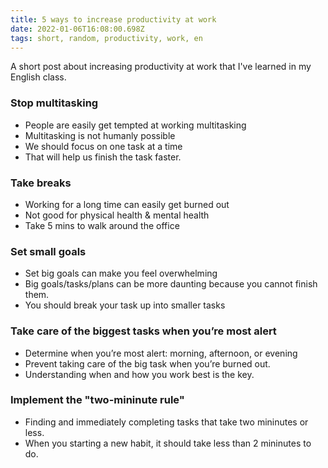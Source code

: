 ```yaml
---
title: 5 ways to increase productivity at work
date: 2022-01-06T16:08:00.698Z
tags: short, random, productivity, work, en
---
```


A short post about increasing productivity at work that I've learned in my English class.

### Stop multitasking

- People are easily get tempted at working multitasking
- Multitasking is not humanly possible
- We should focus on one task at a time
- That will help us finish the task faster.

### Take breaks

- Working for a long time can easily get burned out
- Not good for physical health & mental health
- Take 5 mins to walk around the office

### Set small goals

- Set big goals can make you feel overwhelming
- Big goals/tasks/plans can be more daunting because you cannot finish them.
- You should break your task up into smaller tasks

### Take care of the biggest tasks when you’re most alert

- Determine when you’re most alert: morning, afternoon, or evening
- Prevent taking care of the big task when you’re burned out.
- Understanding when and how you work best is the key.

### Implement the "two-mininute rule"

- Finding and immediately completing tasks that take two mininutes or less.
- When you starting a new habit, it should take less than 2 mininutes to do.
